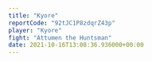 ```yaml
---
title: "Kyore"
reportCode: "92tJC1P8zdqrZ43p"
player: "Kyore"
fight: "Attumen the Huntsman"
date: 2021-10-16T13:08:36.936000+00:00
---
```

